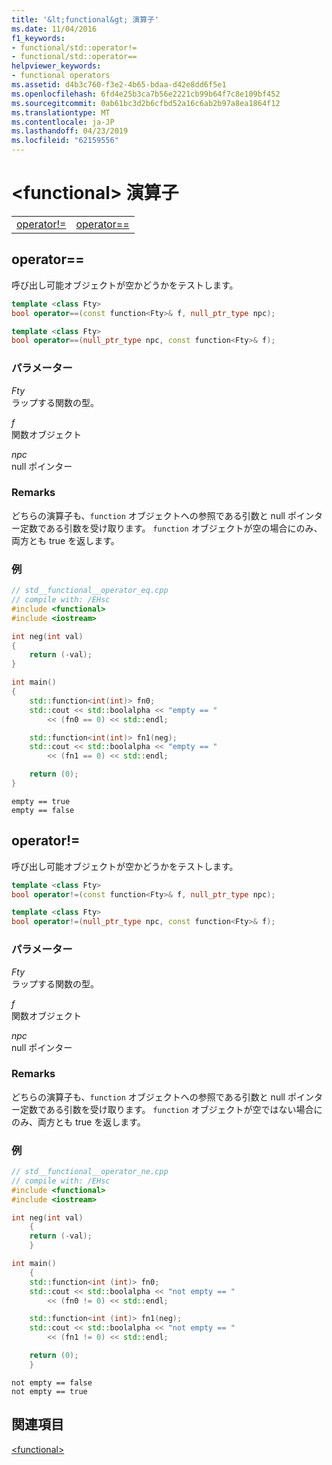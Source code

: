 ```yaml
---
title: '&lt;functional&gt; 演算子'
ms.date: 11/04/2016
f1_keywords:
- functional/std::operator!=
- functional/std::operator==
helpviewer_keywords:
- functional operators
ms.assetid: d4b3c760-f3e2-4b65-bdaa-d42e8dd6f5e1
ms.openlocfilehash: 6fd4e25b3ca7b56e2221cb99b64f7c8e109bf452
ms.sourcegitcommit: 0ab61bc3d2b6cfbd52a16c6ab2b97a8ea1864f12
ms.translationtype: MT
ms.contentlocale: ja-JP
ms.lasthandoff: 04/23/2019
ms.locfileid: "62159556"
---
```

# <a name="ltfunctionalgt-operators"></a>&lt;functional&gt; 演算子

|||
|-|-|
|[operator!=](#op_neq)|[operator==](#op_eq_eq)|

## <a name="op_eq_eq"></a>  operator==

呼び出し可能オブジェクトが空かどうかをテストします。

```cpp
template <class Fty>
bool operator==(const function<Fty>& f, null_ptr_type npc);

template <class Fty>
bool operator==(null_ptr_type npc, const function<Fty>& f);
```

### <a name="parameters"></a>パラメーター

*Fty*<br/>
ラップする関数の型。

*f*<br/>
関数オブジェクト

*npc*<br/>
null ポインター

### <a name="remarks"></a>Remarks

どちらの演算子も、`function` オブジェクトへの参照である引数と null ポインター定数である引数を受け取ります。 `function` オブジェクトが空の場合にのみ、両方とも true を返します。

### <a name="example"></a>例

```cpp
// std__functional__operator_eq.cpp
// compile with: /EHsc
#include <functional>
#include <iostream>

int neg(int val)
{
    return (-val);
}

int main()
{
    std::function<int(int)> fn0;
    std::cout << std::boolalpha << "empty == "
        << (fn0 == 0) << std::endl;

    std::function<int(int)> fn1(neg);
    std::cout << std::boolalpha << "empty == "
        << (fn1 == 0) << std::endl;

    return (0);
}
```

```Output
empty == true
empty == false
```

## <a name="op_neq"></a>  operator!=

呼び出し可能オブジェクトが空かどうかをテストします。

```cpp
template <class Fty>
bool operator!=(const function<Fty>& f, null_ptr_type npc);

template <class Fty>
bool operator!=(null_ptr_type npc, const function<Fty>& f);
```

### <a name="parameters"></a>パラメーター

*Fty*<br/>
ラップする関数の型。

*f*<br/>
関数オブジェクト

*npc*<br/>
null ポインター

### <a name="remarks"></a>Remarks

どちらの演算子も、`function` オブジェクトへの参照である引数と null ポインター定数である引数を受け取ります。 `function` オブジェクトが空ではない場合にのみ、両方とも true を返します。

### <a name="example"></a>例

```cpp
// std__functional__operator_ne.cpp
// compile with: /EHsc
#include <functional>
#include <iostream>

int neg(int val)
    {
    return (-val);
    }

int main()
    {
    std::function<int (int)> fn0;
    std::cout << std::boolalpha << "not empty == "
        << (fn0 != 0) << std::endl;

    std::function<int (int)> fn1(neg);
    std::cout << std::boolalpha << "not empty == "
        << (fn1 != 0) << std::endl;

    return (0);
    }
```

```Output
not empty == false
not empty == true
```

## <a name="see-also"></a>関連項目

[\<functional>](../standard-library/functional.md)<br/>

